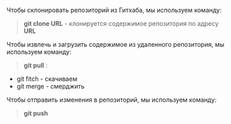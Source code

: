 Чтобы склонировать репозиторий из Гитхаба, мы используем команду:
> **git clone URL** - клонируется содержимое репозитория по адресу **URL**

Чтобы извлечь и загрузить содержимое из удаленного репозитория, мы используем команду:
> **git pull** :

* git fitch - скачиваем
* git merge - смерджить

Чтобы отправить изменения в репозиторий, мы используем команду:
> **git push**
